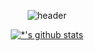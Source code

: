 <div align="center">

![header](https://capsule-render.vercel.app/api?type=waving&color=timeGradient&height=200&section=header&text=prbl&fontSize=60&fontColor=F6F6F6&animation=blinking&rotate=3)

[![*'s github stats](https://github-readme-stats.vercel.app/api?username=KOJUNKYUNG&show_icons=true&theme=cobalt)](https://github.com/KOJUNKYUNG)

</div>
